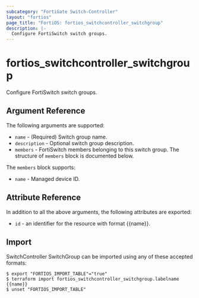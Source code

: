 ```yaml
---
subcategory: "FortiGate Switch-Controller"
layout: "fortios"
page_title: "FortiOS: fortios_switchcontroller_switchgroup"
description: |-
  Configure FortiSwitch switch groups.
---
```


# fortios_switchcontroller_switchgroup
Configure FortiSwitch switch groups.

## Argument Reference

The following arguments are supported:

* `name` - (Required) Switch group name.
* `description` - Optional switch group description.
* `members` - FortiSwitch members belonging to this switch group. The structure of `members` block is documented below.

The `members` block supports:

* `name` - Managed device ID.


## Attribute Reference

In addition to all the above arguments, the following attributes are exported:
* `id` - an identifier for the resource with format {{name}}.

## Import

SwitchController SwitchGroup can be imported using any of these accepted formats:
```
$ export "FORTIOS_IMPORT_TABLE"="true"
$ terraform import fortios_switchcontroller_switchgroup.labelname {{name}}
$ unset "FORTIOS_IMPORT_TABLE"
```
